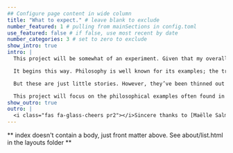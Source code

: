 ```yaml
---
## Configure page content in wide column
title: "What to expect." # leave blank to exclude
number_featured: 1 # pulling from mainSections in config.toml
use_featured: false # if false, use most recent by date
number_categories: 3 # set to zero to exclude
show_intro: true
intro: |
  This project will be somewhat of an experiment. Given that my overall concern is sentimentalist moral content in literature, namely narratives, I thought “why not do the kind of philosophy that many philosophers are beginning to recognize in literature and narratives”?

  It begins this way. Philosophy is well known for its examples; the trolley problem, the ship of Theseus, Plato’s Republic, you know, the philosopher kings and their strange rituals etc. It is likely that this is where all of the philosophy happens, in the examples.

  But these are just little stories. However, they’ve been thinned out quite a bit. This is presumably so that we will focus on what is truly important. However, it seems that in doing so, we are missing what is truly important in moral concerns, our emotions. Our little stories do not affect us emotionally as they would out there in the real world. Hence, narratives are better for getting down to the nitty gritty.

  This project will focus on the philosophical examples often found in the literature, but will do so in a more expansive way, attempting to present these examples in the full form of narrative. 
show_outro: true
outro: |
  <i class="fas fa-glass-cheers pr2"></i>Sincere thanks to [Maëlle Salmon](https://masalmon.eu/) for her help naming this Hugo theme!
---
```


** index doesn't contain a body, just front matter above.
See about/list.html in the layouts folder **
